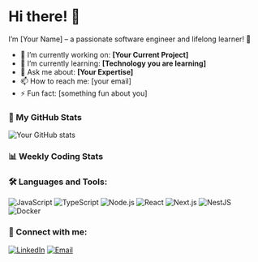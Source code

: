 # Hi there! 👋

I’m [Your Name] – a passionate software engineer and lifelong learner! 🚀

- 🔭 I’m currently working on: **[Your Current Project]**
- 🌱 I’m currently learning: **[Technology you are learning]**
- 💬 Ask me about: **[Your Expertise]**
- 📫 How to reach me: [your email]
- ⚡ Fun fact: [something fun about you]

### 🌟 My GitHub Stats
![Your GitHub stats](https://github-readme-stats.vercel.app/api?username=[your-username]&show_icons=true&theme=radical)

### 📊 Weekly Coding Stats
<!--START_SECTION:waka-->
<!--END_SECTION:waka-->

### 🛠 Languages and Tools:
<p align="left">
  <img src="https://img.shields.io/badge/-JavaScript-333333?style=flat&logo=javascript" alt="JavaScript" />
  <img src="https://img.shields.io/badge/-TypeScript-333333?style=flat&logo=typescript" alt="TypeScript" />
  <img src="https://img.shields.io/badge/-Node.js-333333?style=flat&logo=node.js" alt="Node.js" />
  <img src="https://img.shields.io/badge/-React-333333?style=flat&logo=react" alt="React" />
  <img src="https://img.shields.io/badge/-Next.js-333333?style=flat&logo=next.js" alt="Next.js" />
  <img src="https://img.shields.io/badge/-NestJS-333333?style=flat&logo=nestjs" alt="NestJS" />
  <img src="https://img.shields.io/badge/-Docker-333333?style=flat&logo=docker" alt="Docker" />
</p>

### 🔗 Connect with me:
[![LinkedIn](https://img.shields.io/badge/-LinkedIn-0077B5?style=flat&logo=linkedin&logoColor=white)](https://www.linkedin.com/in/yourprofile)
[![Email](https://img.shields.io/badge/-Email-D14836?style=flat&logo=gmail&logoColor=white)](mailto:your-email)

